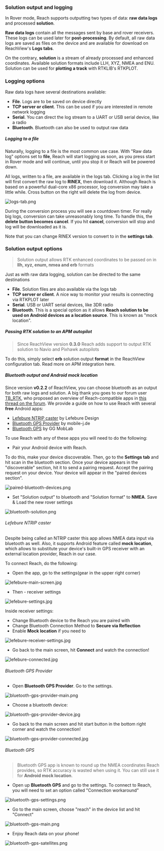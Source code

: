 ### Solution output and logging

In Rover mode, Reach supports outputting two types of data: **raw data logs** and processed **solution**.

**Raw data logs** contain all the messages sent by base and rover receivers. These logs can be used later for **post-processing**.
By default, all raw data logs are saved as files on the device and are available for download on ReachView's **Logs tabs**.

On the contrary, **solution** is a stream of already processed and enhanced coordinates. Available solution formats include LLH, XYZ, NMEA and ENU. Solution can be used for **plotting a track** with RTKLIB's RTKPLOT.

### Logging options

Raw data logs have several destinations available:

* **File**. Logs are to be saved on device directly
* **TCP server or client**. This can be used if you are interested in remote network logging
* **Serial**. You can direct the log stream to a UART or USB serial device, like a radio
* **Bluetooth**. Bluetooth can also be used to output raw data

##### Logging to a file

Naturally, logging to a file is the most common use case. With "Raw data log" options set to **file**, Reach will start logging as soon, as you press start in Rover mode and will continue, until you stop it or Reach will be powered down.

All logs, written to a file, are available in the logs tab. Clicking a log in the list will first convert the raw log to **RINEX**, then download it. Although Reach is based on a powerful dual-core x86 processor, log conversion may take a little while.
Cross button on the right will delete the log from device.

![logs-tab.png](img/reachview-app/logs-tab.png)

During the conversion process you will see a countdown timer. For really big logs, conversion can take unreasonably long time. To handle this, the **delete button becomes cancel**. If you hit **cancel**, conversion will stop and log will be downloaded as it is.

Note that you can change RINEX version to convert to in the **settings tab**.

### Solution output options

> Solution output allows RTK enhanced coordinates to be passed on in **llh, xyz, enum, nmea and erb** formats

Just as with raw data logging, solution can be directed to the same destinations

* **File**. Solution files are also available via the logs tab
* **TCP server or client**. A nice way to monitor your results is connecting via RTKPLOT later
* **Serial**. USB or UART serial devices, like 3DR radio
* **Bluetooth**. This is a special option as it allows **Reach solution to be used on Android devices as a location source**. This is known as "mock location".

##### Passing RTK solution to an APM autopilot

> Since ReachView version **0.3.0** Reach adds support to output RTK solution to Navio and Pixhawk autopilots

To do this, simply select **erb** solution output **format** in the ReachView configuration tab. Read more on APM integration here.

##### Bluetooth output and Android mock location

Since version **v0.2.2** of ReachView, you can choose bluetooth as an output for both raw logs and solution. A big thank you goes to our forum user [TB_RTK](https://community.emlid.com/users/tb_rtk/activity), who proposed an overview of Reach-compatible apps in [this thread on the forum](https://community.emlid.com/t/reach-bluetooth-related-and-app-talk/2156). We provide a guide on how to use Reach with several **free** Android apps:

* [Lefebure NTRIP caster](https://play.google.com/store/apps/details?id=com.lefebure.ntripclient) by Lefebure Design
* [Bluetooth GPS Provider](https://play.google.com/store/apps/details?id=de.mobilej.btgps&hl=en) by mobile-j.de
* [Bluetooth GPS](https://play.google.com/store/apps/details?id=googoo.android.btgps&hl=en) by GG MobLab

To use Reach with any of these apps you will need to do the following:

* Pair your Android device with Reach.

To do this, make your device discoverable. Then, go to the **Settings tab** and hit scan in the bluetooth section. Once your device appears in the "discoverable" section, hit it to send a pairing request. Accept the pairing request on your device. Your device will appear in the "paired devices section".

![paired-bluetooth-devices.png](img/reachview-app/paired-bluetooth-devices.png)

* Set "Solution output" to bluetooth and "Solution format" to **NMEA**. Save & Load the new rover settings

![bluetooth-solution.png](img/reachview-app/bluetooth-solution.png)

###### Lefebure NTRIP caster

Despite being called an NTRIP caster this app allows NMEA data input via bluetooth as well. Also, it supports Android feature called **mock location**, which allows to substitute your device's built-in GPS receiver with an external location provider, Reach in our case.

To connect Reach, do the following:

* Open the app, go to the settings(gear in the upper right corner)

![lefebure-main-screen.jpg](img/reachview-app/lefebure-main-screen.jpg)

* Then - receiver settings

![lefebure-settings.jpg](img/reachview-app/lefebure-settings.jpg)

Inside receiver settings:

* Change Bluetooth device to the Reach you are paired with
* Change Bluetooth Connection Method to **Secure via Reflection**
* Enable **Mock location** if you need to

![lefebure-receiver-settings.jpg](img/reachview-app/lefebure-receiver-settings.jpg)

* Go back to the main screen, hit **Connect** and watch the connection!

![lefebure-connected.jpg](img/reachview-app/lefebure-connected.jpg)

###### Bluetooth GPS Provider

* Open **Bluetooth GPS Provider**. Go to the settings.

![bluetooth-gps-provider-main.png](img/reachview-app/bluetooth-gps-provider-main.png)

* Choose a bluetooth device:

![bluetooth-gps-provider-device.jpg](img/reachview-app/bluetooth-gps-provider-device.jpg)

* Go back to the main screen and hit start button in the bottom right corner and watch the connection!

![bluetooth-gps-provider-connected.jpg](img/reachview-app/bluetooth-gps-provider-connected.jpg)

###### Bluetooth GPS

> Bluetooth GPS app is known to round up the NMEA coordinates Reach provides, so RTK accuracy is wasted when using it. You can still use it for **Android mock location**.

* Open up **Bluetooth GPS** and go to the settings. To connect to Reach, you will need to set an option called "Connection workaround"

![bluetooth-gps-settings.png](img/reachview-app/bluetooth-gps-settings.png)

* Go to the main screen, choose "reach" in the device list and hit "Connect"

![bluetooth-gps-main.png](img/reachview-app/bluetooth-gps-main.png)

* Enjoy Reach data on your phone!

![bluetooth-gps-satellites.png](img/reachview-app/bluetooth-gps-satellites.png)








